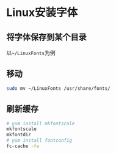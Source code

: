 # Linux安装字体

## 将字体保存到某个目录

以`~/LinuxFonts`为例

## 移动

```bash
sudo mv ~/LinuxFonts /usr/share/fonts/
```

## 刷新缓存

```bash
# yum install mkfontscale
mkfontscale
mkfontdir
# yum install fontconfig
fc-cache -fv
```
